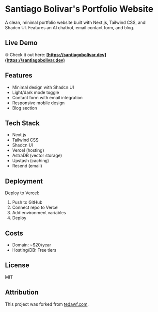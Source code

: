 # Santiago Bolivar's Portfolio Website

A clean, minimal portfolio website built with Next.js, Tailwind CSS, and Shadcn UI. Features an AI chatbot, email contact form, and blog. 

## Live Demo

🌐 Check it out here: **[https://santiagobolivar.dev](https://santiagobolivar.dev)**

## Features

- Minimal design with Shadcn UI
- Light/dark mode toggle
- Contact form with email integration
- Responsive mobile design
- Blog section

## Tech Stack

- Next.js
- Tailwind CSS
- Shadcn UI
- Vercel (hosting)
- AstraDB (vector storage)
- Upstash (caching)
- Resend (email)

## Deployment

Deploy to Vercel:

1. Push to GitHub
2. Connect repo to Vercel
3. Add environment variables
4. Deploy

## Costs

- Domain: ~$20/year
- Hosting/DB: Free tiers

## License

MIT

## Attribution

This project was forked from [tedawf.com](https://tedawf.com/). 